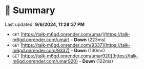 # 📖 Summary
Last updated: **9/6/2024, 11:28:37 PM**

- `GET` [https://talk-m6gd.onrender.com/umar](https://talk-m6gd.onrender.com/umar) - **Down** (223ms)
- `GET` [https://talk-m6gd.onrender.com/9337](https://talk-m6gd.onrender.com/9337) - **Down** (130ms)
- `GET` [https://talk-m6gd.onrender.com/umar920](https://talk-m6gd.onrender.com/umar920) - **Down** (122ms)

